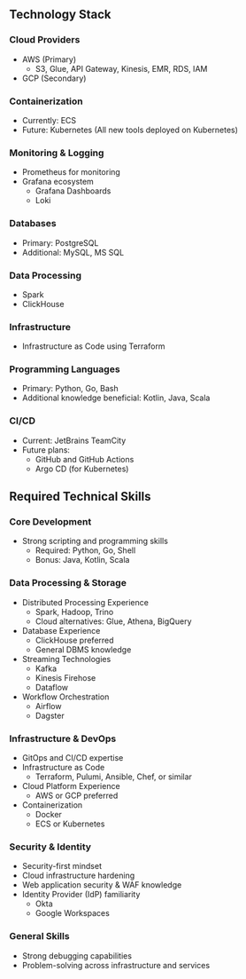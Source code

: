 ## Technology Stack

### Cloud Providers
- AWS (Primary)
    - S3, Glue, API Gateway, Kinesis, EMR, RDS, IAM
- GCP (Secondary)

### Containerization 
- Currently: ECS
- Future: Kubernetes (All new tools deployed on Kubernetes)

### Monitoring & Logging
- Prometheus for monitoring
- Grafana ecosystem
    - Grafana Dashboards
    - Loki

### Databases
- Primary: PostgreSQL
- Additional: MySQL, MS SQL

### Data Processing
- Spark
- ClickHouse

### Infrastructure
- Infrastructure as Code using Terraform

### Programming Languages
- Primary: Python, Go, Bash
- Additional knowledge beneficial: Kotlin, Java, Scala

### CI/CD
- Current: JetBrains TeamCity
- Future plans:
    - GitHub and GitHub Actions
    - Argo CD (for Kubernetes)

## Required Technical Skills

### Core Development
- Strong scripting and programming skills
    - Required: Python, Go, Shell
    - Bonus: Java, Kotlin, Scala

### Data Processing & Storage
- Distributed Processing Experience
    - Spark, Hadoop, Trino
    - Cloud alternatives: Glue, Athena, BigQuery
- Database Experience
    - ClickHouse preferred
    - General DBMS knowledge
- Streaming Technologies
    - Kafka
    - Kinesis Firehose
    - Dataflow
- Workflow Orchestration
    - Airflow
    - Dagster

### Infrastructure & DevOps
- GitOps and CI/CD expertise
- Infrastructure as Code
    - Terraform, Pulumi, Ansible, Chef, or similar
- Cloud Platform Experience
    - AWS or GCP preferred
- Containerization
    - Docker
    - ECS or Kubernetes

### Security & Identity
- Security-first mindset
- Cloud infrastructure hardening
- Web application security & WAF knowledge
- Identity Provider (IdP) familiarity
    - Okta
    - Google Workspaces

### General Skills
- Strong debugging capabilities
- Problem-solving across infrastructure and services
